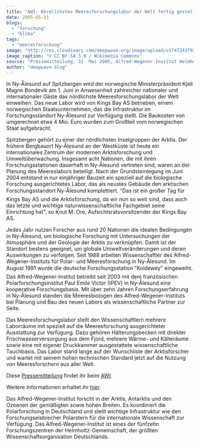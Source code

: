 ```yaml
---
title: "AWI: Nördlichstes Meeresforschungslabor der Welt fertig gestellt"
date: 2005-05-31
blogs: 
  - "forschung"
  - "klima"
tags: 
  - "meeresforschung"
image: "http://res.cloudinary.com/deepwave-org/image/upload/v1747243793/deepwave.org/Ny-Alesund_port_3-scaled.jpg"
image_caption: "© CC BY-SA 3.0 / Wikimedia Commons"
source: "Pressemitteilung, 31. Mai 2005, Alfred-Wegener-Institut Helmholtz-Zentrum für Polar- und Meeresforschung"
author: "deepwave-blog"
---
```


In Ny-Ålesund auf Spitzbergen wird der norwegische Ministerpräsident Kjell Magne Bondevik am 1. Juni in Anwesenheit zahlreicher nationaler und internationaler Gäste das nördlichste Meeresforschungslabor der Welt einweihen. Das neue Labor wird von Kings Bay AS betrieben, einem norwegischen Staatsunternehmen, das die Infrastruktur im Forschungsstandort Ny-Ålesund zur Verfügung stellt. Die Baukosten von umgerechnet etwa 4 Mio. Euro wurden zum Großteil vom norwegischen Staat aufgebracht.

Spitzbergen gehört zu einer der nördlichsten Inselgruppen der Arktis. Der frühere Bergbauort Ny-Ålesund an der Westküste ist heute ein internationales Zentrum der modernen Arktisforschung und Umweltüberwachung. Insgesamt acht Nationen, die mit ihren Forschungsstationen dauerhaft in Ny-Ålesund vertreten sind, waren an der Planung des Meereslabors beteiligt. Nach der Grundsteinlegung im Juni 2004 entstand in nur einjähriger Bauzeit ein speziell auf die biologische Forschung ausgerichtetes Labor, das als neustes Gebäude den arktischen Forschungsstandort Ny-Ålesund komplettiert. "Das ist ein großer Tag für Kings Bay AS und die Arktisforschung, da wir nun so weit sind, dass auch das letzte und wichtige naturwissenschaftliche Fachgebiet seine Einrichtung hat", so Knut M. Ore, Aufsichtsratsvorsitzender der Kings Bay AS.

Jedes Jahr nutzen Forscher aus rund 20 Nationen die idealen Bedingungen in Ny-Ålesund, um biologische Forschung mit Untersuchungen der Atmosphäre und der Geologie der Arktis zu verknüpfen. Damit ist der Standort bestens geeignet, um globale Umweltveränderungen und deren Auswirkungen zu verfolgen. Seit 1988 arbeiten Wissenschaftler des Alfred-Wegener-Instituts für Polar- und Meeresforschung in Ny-Ålesund. Im August 1991 wurde die deutsche Forschungsstation "Koldewey" eingeweiht. Das Alfred-Wegener-Institut betreibt seit 2003 mit dem französischen Polarforschungsinstitut Paul Emile Victor (IPEV) in Ny-Ålesund eine kooperative Forschungsbasis. Mit über zehn Jahren Forschungserfahrung in Ny-Ålesund standen die Meeresbiologen des Alfred-Wegener-Instituts bei Planung und Bau des neuen Labors als wissenschaftliche Partner zur Seite.

Das Meeresforschungslabor stellt den Wissenschaftlern mehrere Laborräume mit speziell auf die Meeresforschung ausgerichteter Ausstattung zur Verfügung. Dazu gehören Hälterungsbecken mit direkter Frischwasserversorgung aus dem Fjord, mehrere Wärme- und Kälteräume sowie eine mit eigener Druckkammer ausgestattete wissenschaftliche Tauchbasis. Das Labor stand lange auf der Wunschliste der Arktisforscher und wartet mit seinem hohen technischen Standard jetzt auf die Nutzung von Meeresforschern aus aller Welt.

Diese [Pressemitteilung](https://www.awi.de/ueber-uns/service/presse/presse-detailansicht/noerdlichstes-meeresforschungslabor-der-welt-fertig-gestellt.html) findet ihr beim [AWI](https://www.awi.de/).

Weitere Informationen erhaltet ihr [hier](https://www.awi.de/expedition/stationen/awipev-forschungsbasis.html).

Das Alfred-Wegener-Institut forscht in der Arktis, Antarktis und den Ozeanen der gemäßigten sowie hohen Breiten. Es koordiniert die Polarforschung in Deutschland und stellt wichtige Infrastruktur wie den Forschungseisbrecher Polarstern für die internationale Wissenschaft zur Verfügung. Das Alfred-Wegener-Institut ist eines der fünfzehn Forschungszentren der Helmholtz-Gemeinschaft, der größten Wissenschaftsorganisation Deutschlands.
